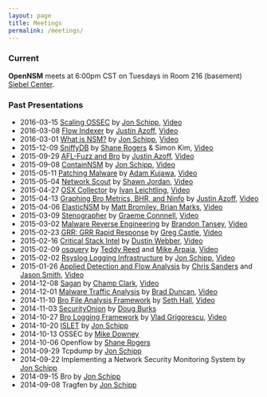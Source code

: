 ```yaml
---
layout: page
title: Meetings
permalink: /meetings/
---
```


### Current
**OpenNSM** meets at 6:00pm CST on Tuesdays in Room 216 (basement)
[Siebel Center](https://cs.illinois.edu/about-us/about-siebel-center).

### Past Presentations
* 2016-03-15 [Scaling OSSEC](https://github.com/ncsa/ossec-tools) by [Jon Schipp](http://jonschipp.com), [Video](https://www.youtube.com/watch?v=TllGa-POslQ)
* 2016-03-08 [Flow Indexer](https://github.com/JustinAzoff/flow-indexer) by [Justin Azoff](https://twitter.com/justinazoff), [Video](https://www.youtube.com/watch?v=nUf44Oy5jcE)
* 2016-03-01 [What is NSM?](http://www.taosecurity.com/books.html) by [Jon Schipp](http://jonschipp.com), [Video](https://www.youtube.com/watch?v=ZRV-bjhRv_g)
* 2015-12-09 [SniffyDB](https://github.com/busterbytes/SniffyDB) by [Shane Rogers](http://busterbytes.com) & Simon Kim, [Video](https://www.youtube.com/watch?v=Ti4T7JMJZcw)
* 2015-09-29 [AFL-Fuzz and Bro](https://bro.org) by [Justin Azoff](https://github.com/justinazoff), [Video](https://www.youtube.com/watch?v=y-s_PzFE9EM)
* 2015-09-08 [ContainNSM](https://github.com/open-nsm/dockerfiles) by [Jon Schipp](https://twitter.com/jonschipp), [Video](https://www.youtube.com/watch?v=H9QjGxC7LaA)
* 2015-05-11 [Patching Malware](https://github.com/open-nsm/meetings/raw/master/2015-05-11/MalwarePatching_Preso.pptx) by [Adam Kujawa](https://twitter.com/kujman5000), [Video](https://www.youtube.com/watch?v=am7A9Xd53nc)
* 2015-05-04 [Network Scout](https://github.com/NetworkScout/ns) by [Shawn Jordan](https://twitter.com/ph_shawn), [Video](https://www.youtube.com/watch?v=GRPsQ7h6k3E)
* 2015-04-27 [OSX Collector](https://github.com/yelp/osxcollector) by [Ivan Leichtling](https://twitter.com/c0wl), [Video](https://www.youtube.com/watch?v=Yqny1rMTfyY)
* 2015-04-13 [Graphing Bro Metrics, BHR, and Ninfo](https://github.com/justinazoff) by [Justin Azoff](https://twitter.com/justinazoff), [Video](https://www.youtube.com/watch?v=VkBYyG3y1h0)
* 2015-04-06 [ElasticNSM](https://www.elastic.co) by [Matt Bromiley, Brian Marks](http://www.505forensics.com/), [Video](https://vimeo.com/124270105)
* 2015-03-09 [Stenographer](https://github.com/google/stenographer) by [Graeme Connnell](https://github.com/gconnell), [Video](https://www.youtube.com/watch?v=lZlOBW7L3rs)
* 2015-03-02 [Malware Reverse Engineering](http://z0inks.com/files/presentations/phreaknic18-malwareAnalysis.pdf) by [Brandon Tansey](https://twitter.com/BrandonTansey), [Video](https://www.youtube.com/watch?v=0r58gQyrMvk)
* 2015-02-23 [GRR: GRR Rapid Response](https://github.com/google/grr) by [Greg Castle](https://twitter.com/mrgcastle), [Video](https://www.youtube.com/watch?v=ZAXtCMspgY0)
* 2015-02-16 [Critical Stack Intel](https://intel.criticalstack.com/) by [Dustin Webber](https://twitter.com/mephux), [Video](https://www.youtube.com/watch?v=JL99eJdTDOQ)
* 2015-02-09 [osquery](http://osquery.io) by [Teddy Reed](http://prosauce.org) and [Mike Arpaia](http://twitter.com/mikearpaia), [Video](https://www.youtube.com/watch?v=fV5G85VaZHI)
* 2015-02-02 [Rsyslog Logging Infrastructure](http://rsyslog.com) by [Jon Schipp](http://jonschipp.com), [Video](https://www.youtube.com/watch?v=2luQpzq1z9I)
* 2015-01-26 [Applied Detection and Flow Analysis](http://flowbat.com) by [Chris Sanders](https://twitter.com/chrissanders88) and [Jason Smith](https://twitter.com/Automayt), [Video](https://www.youtube.com/watch?v=oIxbV9wwE4Q)
* 2014-12-08 [Sagan](http://sagan.io) by [Champ Clark](https://twitter.com/dabeave666), [Video](https://www.youtube.com/watch?v=hdE9XABCylE)
* 2014-12-01 [Malware Traffic Analysis](http://www.malware-traffic-analysis.net) by [Brad Duncan](http://twitter.com/malware_traffic), [Video](https://www.youtube.com/watch?v=tMavalH5rco)
* 2014-11-10 [Bro File Analysis Framework](https://www.bro.org/sphinx-git/frameworks/file-analysis.html) by [Seth Hall](http://icir.org/seth), [Video](https://www.youtube.com/watch?v=JL99eJdTDOQ)
* 2014-11-03 [SecurityOnion](http://securityonion.net) by [Doug Burks](https://www.sans.org/instructors/doug-burks)
* 2014-10-27 [Bro Logging Framework](https://www.bro.org/sphinx-git/frameworks/logging.html) by [Vlad Grigorescu](https://github.com/grigorescu), [Video](https://www.youtube.com/watch?v=yaj2CW-XAQQ)
* 2014-10-20 [ISLET](https://github.com/jonschipp/islet) by [Jon Schipp](http://jonschipp.com)
* 2014-10-13 OSSEC by [Mike Downey](http://mikedowney.info)
* 2014-10-06 Openflow by [Shane Rogers](http://busterbytes.com)
* 2014-09-29 Tcpdump by [Jon Schipp](http://jonschipp.com)
* 2014-09-22 Implementing a Network Security Monitoring System by [Jon Schipp](http://jonschipp.com)
* 2014-09-15 Bro by [Jon Schipp](http://jonschipp.com)
* 2014-09-08 Tragfen by [Jon Schipp](http://jonschipp.com)
